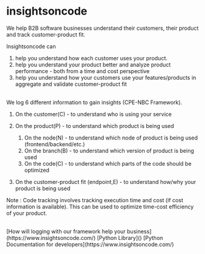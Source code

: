 # insightsoncode
We help B2B software businesses understand their customers, their product and track customer-product fit. 

Insightsoncode can 
1. help you understand how each customer uses your product. 
2. help you understand your product better and analyze product performance - both from a time and cost perspective
3. help you understand how your customers use your features/products in aggregate and validate customer-product fit

<br>
We log 6 different information to gain insights (CPE-NBC Framework).

1. On the customer(C) - to understand who is using your service

2. On the product(P) - to understand which product is being used
    1. On the node(N) - to understand which node of product is being used (frontend/backend/etc.)
    2. On the branch(B) - to understand which version of product is being used
    3. On the code(C) - to understand which parts of the code should be optimized

3. On the customer-product fit (endpoint,E) - to understand how/why your product is being used

Note : Code tracking involves tracking execution time and cost (if cost information is available). This can be used to optimize time-cost efficiency of your product.

<br>
[How will logging with our framework help your business](https://www.insightsoncode.com/) 
[Python Library]()
[Python Documentation for developers](https://www.insightsoncode.com/)
